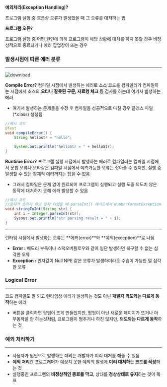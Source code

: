 **예외처리(Exception Handling)?**

프로그램 실행 중 흐름상 오류가 발생했을 때 그 오류를 대처하는 법

**프로그램 오류?**

프로그램 실행 중 어떤 원인에 의해 프로그램이 해당 상황에 대처를 하지 못할 경우 비정상적으로 종료되거나 에러 팝업창이 뜨는 경우 

### 발생시점에 따른 에러 분류

---

![download](https://github.com/4mjeo/TIL/assets/129156398/dcd886af-6d24-45de-a6c1-51174359ec0e)

**Compile Error?** 컴파일 시점에서 발생하는 에러로 소스 코드를 컴파일러가 컴파일하는 시점에서 소스의 **오타나 잘못된 구문, 자료형 체크** 등 검사를 하는데 여기서 발생하는 에러 

- 여기서 발생하는 문제들을 수정 후 컴파일을 성공적으로 마칠 경우 클래스 파일(*.class) 생성됨

```java
//예시 코드 
@Test 
void compileError() {
	String hellostr = "hello";

	System.out.println("helloStr = " + helloStr);
}
```

**Runtime Error?** 프로그램 실행 시점에서 발생하는 에러로 컴파일러는 컴파일 시점에서 문법 오류나 오타같은 컴파일 시점에서 예측가능한 오류는 잡아줄 수 있지만, 실행 중 발생할 수 있는 잠재적 에러까지는 잡을 수 없음

- 그래서 컴파일은 문제 없이 완료되어 프로그램이 실행되고 실행 도중 의도치 않은 동작에 대처하지 못해 에러 발생할 수 있음

```java
//예시 코드
//문자가 숫자가 아닌 문자 타입일 때 parseInt() 메서드에서 NumberFormatException이 발생할것
void stringToInt(String str) {
	int i = Integer.parseInt(str);
	Sysout.out.println("str parsing result = " + i);
}
```

---

런타임 시점에서 발생하는 오류는 **에러(error)**와 **예외(exception)**로 나뉨

- **Error :** 메모리 부족이나 스택오버플로우와 같이 일단 발생하면 복구할 수 없는 심각한 오류
- **Exception :** 인자값이 Null NPE 같은 오류가 발생하더라도 수습이 가능한 덜 심각한 오류

### Logical Error

---

코드 컴파일도 잘 되고 런타임상 에러가 발생하는 것도 아닌 **개발자 의도와는 다르게 동작**하는 에러

- 버튼을 클릭하면 팝업이 뜨게 만들었지만, 팝업이 아닌 새로운 페이지가 뜨거나 아무동작을 안 하는것처럼, 프로그램이 멈추거나 하진 않지만, **의도와는 다르게 동작**하는 것

### 예외 처리하기

---

- 사용자가 원인으로 발생하는 예외는 개발자가 미리 대처를 해줄 수 있음
- **예외 처리**란 프로그래머가 예상치 못한 예외의 발생에 **미리 대처하는 코드를 작성**하는 것
- 실행중인 프로그램의 **비정상적인 종료를 막고**, 상태를 **정상상태로 유지**하는 것이 목표